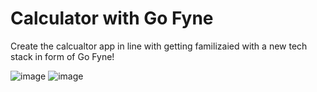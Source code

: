# Calculator with Go Fyne

Create the calcualtor app in line with getting familizaied with a new tech stack in form of Go Fyne!


![image](https://user-images.githubusercontent.com/73374498/140648308-8010a071-b05d-4522-87ca-5ee3117046f5.png)    ![image](https://user-images.githubusercontent.com/73374498/140648336-e5927276-e7cb-454e-a137-db2d2a6993b5.png)

